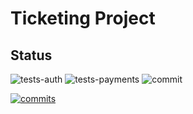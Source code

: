# Ticketing Project

## Status

![tests-auth](https://github.com/sRayen/Ticketing-Microservices/workflows/tests-auth/badge.svg)
![tests-payments](https://github.com/sRayen/Ticketing-Microservices/workflows/tests-payments/badge.svg)
![commit](https://github.com/sRayen/Ticketing-Microservices/workflows/tests-payments/badge.svg)

[![commits](https://badgen.net/github/commits/sRayen/Ticketing-Microservices)](https://github.com/sRayen/Ticketing-Microservices/commits/main?icon=github&color=green)

